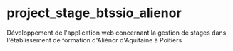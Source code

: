 # project_stage_btssio_alienor
Développement de l'application web concernant la gestion de stages dans l'établissement de formation d'Aliénor d'Aquitaine à Poitiers
